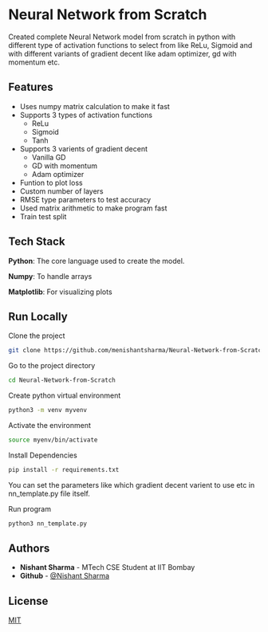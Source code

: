 
# Neural Network from Scratch

Created complete Neural Network model from scratch in python with different type of activation functions to select from like ReLu, Sigmoid and with different variants of gradient decent like adam optimizer, gd with momentum etc.
## Features

- Uses numpy matrix calculation to make it fast
- Supports 3 types of activation functions
    - ReLu
    - Sigmoid
    - Tanh
- Supports 3 varients of gradient decent
    - Vanilla GD
    - GD with momentum
    - Adam optimizer
- Funtion to plot loss
- Custom number of layers
- RMSE type parameters to test accuracy
- Used matrix arithmetic to make program fast
- Train test split
## Tech Stack

**Python**: The core language used to create the model.

**Numpy**: To handle arrays

**Matplotlib**: For visualizing plots
## Run Locally

Clone the project

```bash
git clone https://github.com/menishantsharma/Neural-Network-from-Scratch
```

Go to the project directory

```bash
cd Neural-Network-from-Scratch
```

Create python virtual environment

```bash
python3 -m venv myvenv
```

Activate the environment
```bash
source myenv/bin/activate
```

Install Dependencies

```bash
pip install -r requirements.txt
```

You can set the parameters like which gradient decent varient to use etc in nn_template.py file itself.

Run program

```bash
python3 nn_template.py
```
## Authors

- **Nishant Sharma** - MTech CSE Student at IIT Bombay
- **Github** - [@Nishant Sharma](https://github.com/menishantsharma)


## License

[MIT](https://choosealicense.com/licenses/mit/)

